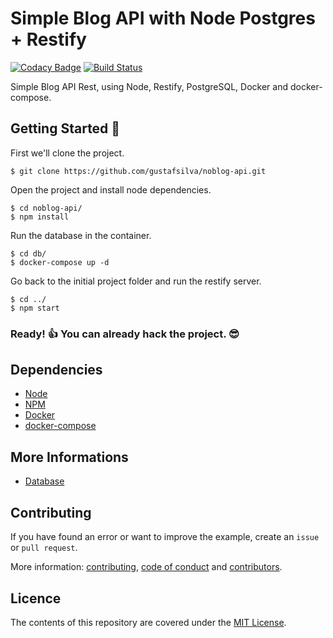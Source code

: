 # Simple Blog API with Node Postgres + Restify 
[![Codacy Badge](https://api.codacy.com/project/badge/Grade/ed7443a1b3f34bdd938de6524f7b69b9)](https://app.codacy.com/app/gustafsilva/noblog-api?utm_source=github.com&utm_medium=referral&utm_content=gustafsilva/noblog-api&utm_campaign=Badge_Grade_Dashboard)
[![Build Status](https://travis-ci.org/gustafsilva/noblog-api.svg?branch=master)](https://travis-ci.org/gustafsilva/noblog-api)

Simple Blog API Rest, using Node, Restify, PostgreSQL, Docker and docker-compose.

## Getting Started :rocket:
First we'll clone the project.
```shell
$ git clone https://github.com/gustafsilva/noblog-api.git
```

Open the project and install node dependencies.
```shell
$ cd noblog-api/
$ npm install
```

Run the database in the container.
```shell
$ cd db/
$ docker-compose up -d
```

Go back to the initial project folder and run the restify server.
```shell
$ cd ../
$ npm start
```

### Ready! :+1: You can already hack the project. :sunglasses:

## Dependencies
* [Node](https://nodejs.org/)
* [NPM](https://www.npmjs.com/)
* [Docker](https://www.docker.com/)
* [docker-compose](https://docs.docker.com/compose/)

## More Informations
* [Database](./docs/database/DATABASE.md)

## Contributing
If you have found an error or want to improve the example, create an `issue` or `pull request`.

More information: [contributing](.github/CONTRIBUTING.md), [code of conduct](.github/CODE_OF_CONDUCT.md) and [contributors](.github/CONTRIBUTORS.md).

## Licence
The contents of this repository are covered under the [MIT License](https://github.com/gustafsilva/noblog-api/blob/master/LICENSE).